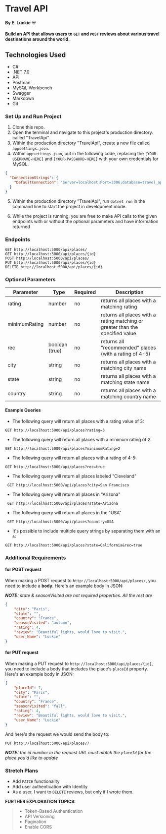 # Travel API 

#### By E. Luckie ☀️

#### Build an API that allows users to `GET` and `POST` reviews about various travel destinations around the world.

## Technologies Used

* C#
* .NET 7.0
* API
* Postman
* MySQL Workbench
* Swagger
* Markdown
* Git

### Set Up and Run Project

1. Clone this repo.
2. Open the terminal and navigate to this project's production directory. called "TravelApi".
3. Within the production directory "TravelApi", create a new file called `appsettings.json`.
4. Within `appsettings.json`, put in the following code, replacing the `[YOUR-USERNAME-HERE]` and `[YOUR-PASSWORD-HERE]` with your own credentials for MySQL. 

```json
{
  "ConnectionStrings": {
    "DefaultConnection": "Server=localhost;Port=3306;database=travel_api;uid=[YOUR-USERNAME-HERE];pwd=[YOUR-PASSWORD-HERE];"
  }
}
```

5. Within the production directory "TravelApi", run `dotnet run` in the command line to start the project in development mode.

6. While the project is running, you are free to make API calls to the given endpoints with or without the optional parameters and have information returned

### Endpoints

```
GET http://localhost:5000/api/places/
GET http://localhost:5000/api/places/{id}
POST http://localhost:5000/api/places/
PUT http://localhost:5000/api/places/{id}
DELETE http://localhost:5000/api/places/{id}
```

### Optional Parameters
| Parameter | Type | Required | Description |
| --------- | ---- | -------- | ----------- |
| rating | number | no | returns all places with a matching rating |
| minimumRating | number | no | returns all places with a rating matching or greater than the specified value |
| rec | boolean (true) | no | returns all "recommended" places (with a rating of 4-5) |
| city | string | no | returns all places with a matching city name | 
| state | string | no | returns all places with a matching state name |
| country | string | no | returns all places with a matching country name |


#### Example Queries
* The following query will return all places with a rating value of 3:

```GET http://localhost:5000/api/places?rating=3```


* The following query will return all places with a minimum rating of 2:

```GET http://localhost:5000/api/places?minimumRating=2```


* The following query will return all places with a rating of 4-5:

```GET http://localhost:5000/api/places?rec=true```


* The following query will return all places labeled "Cleveland"

``` GET http://localhost:5000/api/places?city=San Francisco```


* The following query will return all places in "Arizona"

``` GET http://localhost:5000/api/places?state=Arizona```


* The following query will return all places in the "USA"

``` GET http://localhost:5000/api/places?country=USA```


* It's possible to include multiple query strings by separating them with an `&`:

```GET http://localhost:5000/api/places?state=California&rec=true```


### Additional Requirements

#### for POST request

When making a POST request to `http://localhost:5000/api/places/`, you need to include a **body**. Here's an example body in JSON:

_**NOTE:** state & seasonVisited are not required properties. All the rest are_

```json
{
    "city": "Paris",
    "state": "",
    "country": "France",
    "seasonVisited": "autumn",
    "rating": 4,
    "review": "Beautiful lights, would love to visit.",
    "user_Name": "Luckie"
}
```


#### for PUT request
When making a PUT request to `http://localhost:5000/api/places/{id}`, you need to include a body that includes the place's `placeId` property. Here's an example body in JSON:

```json
{
    "placeId": 7,
    "city": "Paris",
    "state": "",
    "country": "France",
    "seasonVisited": "fall",
    "rating": 4,
    "review": "Beautiful lights, would love to visit.",
    "user_Name": "Luckie"
}
```

And here's the request we would send the body to:

`PUT http://localhost:5000/api/places/7`

_**NOTE:** the id number in the request URL must match the `placeId` for the place you'd like to update_

### Stretch Plans

* Add `PATCH` functionality
* Add user authentication with Identity
* As a user, I want to `DELETE` reviews, but only if I wrote them.

**FURTHER EXPLORATION TOPICS:**
> * Token-Based Authentication
> * API Versioning
> * Pagination
> * Enable CORS
